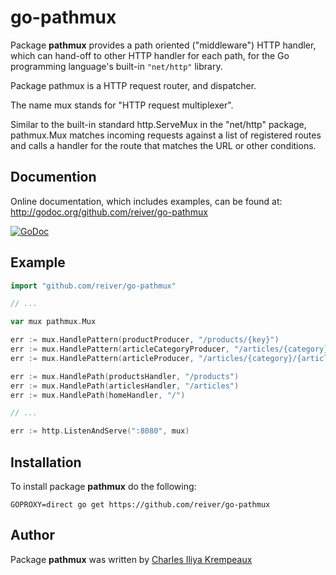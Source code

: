 # go-pathmux

Package **pathmux** provides a path oriented ("middleware") HTTP handler, which can hand-off to other HTTP handler for each path,
for the Go programming language's built-in `"net/http"` library.

Package pathmux is a HTTP request router, and dispatcher.

The name mux stands for "HTTP request multiplexer".

Similar to the built-in standard http.ServeMux in the "net/http" package,
pathmux.Mux matches incoming requests against a list of registered routes
and calls a handler for the route that matches the URL or other conditions.


## Documention

Online documentation, which includes examples, can be found at: http://godoc.org/github.com/reiver/go-pathmux

[![GoDoc](https://godoc.org/github.com/reiver/go-pathmux?status.svg)](https://godoc.org/github.com/reiver/go-pathmux)

## Example
```go
import "github.com/reiver/go-pathmux"

// ...

var mux pathmux.Mux

err := mux.HandlePattern(productProducer, "/products/{key}")
err := mux.HandlePattern(articleCategoryProducer, "/articles/{category}/")
err := mux.HandlePattern(articleProducer, "/articles/{category}/{article_id}")

err := mux.HandlePath(productsHandler, "/products")
err := mux.HandlePath(articlesHandler, "/articles")
err := mux.HandlePath(homeHandler, "/")

// ...

err := http.ListenAndServe(":8080", mux)
```

## Installation

To install package **pathmux** do the following:
```
GOPROXY=direct go get https://github.com/reiver/go-pathmux
```

## Author

Package **pathmux** was written by [Charles Iliya Krempeaux](http://changelog.ca)
